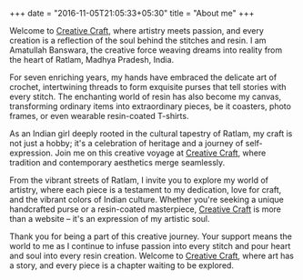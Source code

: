 +++
date = "2016-11-05T21:05:33+05:30"
title = "About me"
+++


Welcome to [Creative Craft](/), where artistry meets passion, and every creation is a reflection of the soul behind the stitches and resin. I am Amatullah Banswara, the creative force weaving dreams into reality from the heart of Ratlam, Madhya Pradesh, India.

For seven enriching years, my hands have embraced the delicate art of crochet, intertwining threads to form exquisite purses that tell stories with every stitch. The enchanting world of resin has also become my canvas, transforming ordinary items into extraordinary pieces, be it coasters, photo frames, or even wearable resin-coated T-shirts.

As an Indian girl deeply rooted in the cultural tapestry of Ratlam, my craft is not just a hobby; it's a celebration of heritage and a journey of self-expression. Join me on this creative voyage at [Creative Craft](/), where tradition and contemporary aesthetics merge seamlessly.

From the vibrant streets of Ratlam, I invite you to explore my world of artistry, where each piece is a testament to my dedication, love for craft, and the vibrant colors of Indian culture. Whether you're seeking a unique handcrafted purse or a resin-coated masterpiece, [Creative Craft](/) is more than a website – it's an expression of my artistic soul.

Thank you for being a part of this creative journey. Your support means the world to me as I continue to infuse passion into every stitch and pour heart and soul into every resin creation. Welcome to [Creative Craft](/), where art has a story, and every piece is a chapter waiting to be explored.

